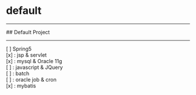 # default
<hr/>
## Default Project
<hr/>
[ ] Spring5
<br>[x] : jsp & servlet  
<br>[x] : mysql & Oracle 11g   
<br>[ ] : javascript & JQuery
<br>[ ] : batch    
<br>[ ] : oracle job & cron     
<br>[x] : mybatis  
